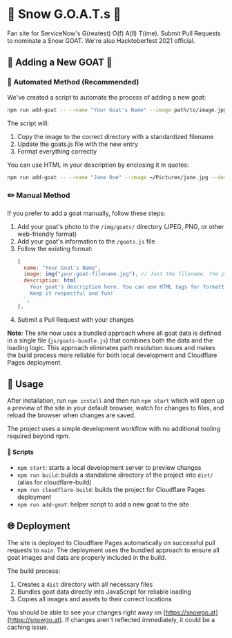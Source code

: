 # 🐐 Snow G.O.A.T.s 🐐

Fan site for ServiceNow's G(reatest) O(f) A(ll) T(ime). Submit Pull Requests to nominate a Snow GOAT. We're also Hacktoberfest 2021 official.

## 🌟 Adding a New GOAT 🌟

### 🤖 Automated Method (Recommended)

We've created a script to automate the process of adding a new goat:

```bash
npm run add-goat -- --name "Your Goat's Name" --image path/to/image.jpg --description "Your goat's description here"
```

The script will:
1. Copy the image to the correct directory with a standardized filename
2. Update the goats.js file with the new entry
3. Format everything correctly

You can use HTML in your description by enclosing it in quotes:

```bash
npm run add-goat -- --name "Jane Doe" --image ~/Pictures/jane.jpg --description "Jane is amazing! <br><br>She also has <b>bold</b> achievements."
```

### ✏️ Manual Method

If you prefer to add a goat manually, follow these steps:

1. Add your goat's photo to the `/img/goats/` directory (JPEG, PNG, or other web-friendly format)
2. Add your goat's information to the `/goats.js` file
3. Follow the existing format:
   ```javascript
   {
     name: "Your Goat's Name",
     image: img("your-goat-filename.jpg"), // Just the filename, the path is handled by the img() function
     description: html`
       Your goat's description here. You can use HTML tags for formatting.
       Keep it respectful and fun!
     `,
   },
   ```
4. Submit a Pull Request with your changes

**Note**: The site now uses a bundled approach where all goat data is defined in a single file (`js/goats-bundle.js`) that combines both the data and the loading logic. This approach eliminates path resolution issues and makes the build process more reliable for both local development and Cloudflare Pages deployment.

## 🚀 Usage

After installation, run `npm install` and then run `npm start` which will open up a preview of the site in your default browser, watch for changes to files, and reload the browser when changes are saved.

The project uses a simple development workflow with no additional tooling required beyond npm.

#### 📜 Scripts

- `npm start`: starts a local development server to preview changes
- `npm run build`: builds a standalone directory of the project into `dist/` (alias for cloudflare-build)
- `npm run cloudflare-build`: builds the project for Cloudflare Pages deployment
- `npm run add-goat`: helper script to add a new goat to the site

## 🌐 Deployment

The site is deployed to Cloudflare Pages automatically on successful pull requests to `main`. The deployment uses the bundled approach to ensure all goat images and data are properly included in the build.

The build process:
1. Creates a `dist` directory with all necessary files
2. Bundles goat data directly into JavaScript for reliable loading
3. Copies all images and assets to their correct locations

You should be able to see your changes right away on [https://snowgo.at](https://snowgo.at). If changes aren't reflected immediately, it could be a caching issue.
